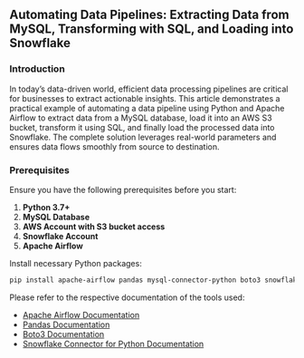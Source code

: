 ## Automating Data Pipelines: Extracting Data from MySQL, Transforming with SQL, and Loading into Snowflake

### Introduction
<p>In today’s data-driven world, efficient data processing pipelines are critical for businesses to extract actionable insights. This article demonstrates a practical example of automating a data pipeline using Python and Apache Airflow to extract data from a MySQL database, load it into an AWS S3 bucket, transform it using SQL, and finally load the processed data into Snowflake. The complete solution leverages real-world parameters and ensures data flows smoothly from source to destination.</p>

### Prerequisites
Ensure you have the following prerequisites before you start:
1. **Python 3.7+**
2. **MySQL Database**
3. **AWS Account with S3 bucket access**
4. **Snowflake Account**
5. **Apache Airflow**

Install necessary Python packages:
```bash
pip install apache-airflow pandas mysql-connector-python boto3 snowflake-connector-python
```


<p>Please refer to the respective documentation of the tools used:</p>

- [Apache Airflow Documentation](https://airflow.apache.org/docs/)
- [Pandas Documentation](https://pandas.pydata.org/pandas-docs/stable/)
- [Boto3 Documentation](https://boto3.amazonaws.com/v1/documentation/api/latest/index.html)
- [Snowflake Connector for Python Documentation](https://docs.snowflake.com/en/user-guide/python-connector.html)
